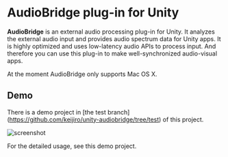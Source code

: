 AudioBridge plug-in for Unity
=============================

**AudioBridge** is an external audio processing plug-in for Unity.
It analyzes the external audio input and provides audio spectrum data for
Unity apps. It is highly optimized and uses low-latency audio APIs to process
input. And therefore you can use this plug-in to make well-synchronized
audio-visual apps.

At the moment AudioBridge only supports Mac OS X.

Demo
----

There is a demo project in [the test branch]
(https://github.com/keijiro/unity-audiobridge/tree/test) of this project.

![screenshot](http://keijiro.github.io/unity-audiobridge/screenshot.png)

For the detailed usage, see this demo project.
